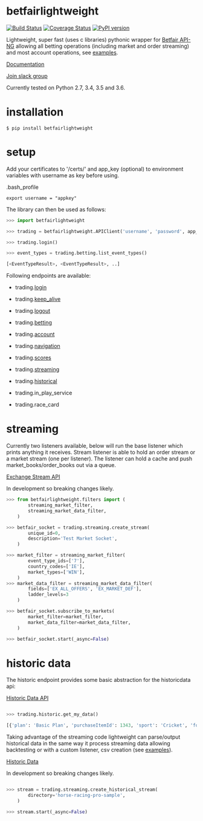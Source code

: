 # betfairlightweight

[![Build Status](https://travis-ci.org/liampauling/betfair.svg?branch=master)](https://travis-ci.org/liampauling/betfair) [![Coverage Status](https://coveralls.io/repos/github/liampauling/betfair/badge.svg?branch=master)](https://coveralls.io/github/liampauling/betfair?branch=master) [![PyPI version](https://badge.fury.io/py/betfairlightweight.svg)](https://pypi.python.org/pypi/betfairlightweight)

Lightweight, super fast (uses c libraries) pythonic wrapper for [Betfair API-NG](http://docs.developer.betfair.com/docs/display/1smk3cen4v3lu3yomq5qye0ni) allowing all betting operations (including market and order streaming) and most account operations, see [examples](https://github.com/liampauling/betfair/tree/master/examples).

[Documentation](https://github.com/liampauling/betfair/wiki)

[Join slack group](https://betfairlightweight.herokuapp.com)

Currently tested on Python 2.7, 3.4, 3.5 and 3.6.

# installation

```
$ pip install betfairlightweight
```

# setup

Add your certificates to '/certs/' and app_key (optional) to environment variables with username as key before using.

.bash_profile
```
export username = "appkey"
```

The library can then be used as follows:

```python
>>> import betfairlightweight

>>> trading = betfairlightweight.APIClient('username', 'password', app_key='app_key')

>>> trading.login()
```


```python
>>> event_types = trading.betting.list_event_types()

[<EventTypeResult>, <EventTypeResult>, ..]
```

Following endpoints are available:

- trading.[login](http://docs.developer.betfair.com/docs/pages/viewpage.action?pageId=3834909#Login&SessionManagement-Login)
- trading.[keep_alive](http://docs.developer.betfair.com/docs/pages/viewpage.action?pageId=3834909#Login&SessionManagement-KeepAlive)
- trading.[logout](http://docs.developer.betfair.com/docs/pages/viewpage.action?pageId=3834909#Login&SessionManagement-Logout)

- trading.[betting](http://docs.developer.betfair.com/docs/display/1smk3cen4v3lu3yomq5qye0ni/Betting+API)
- trading.[account](http://docs.developer.betfair.com/docs/display/1smk3cen4v3lu3yomq5qye0ni/Accounts+API)
- trading.[navigation](http://docs.developer.betfair.com/docs/display/1smk3cen4v3lu3yomq5qye0ni/Navigation+Data+For+Applications)
- trading.[scores](http://docs.developer.betfair.com/docs/display/1smk3cen4v3lu3yomq5qye0ni/Race+Status+API)
- trading.[streaming](http://docs.developer.betfair.com/docs/display/1smk3cen4v3lu3yomq5qye0ni/Exchange+Stream+API)
- trading.[historical](https://historicdata.betfair.com/#/apidocs)

- trading.in_play_service
- trading.race_card


# streaming

Currently two listeners available, below will run the base listener which prints anything it receives. Stream listener is able to hold an order stream or a market stream (one per listener). The listener can hold a cache and push market_books/order_books out via a queue.

[Exchange Stream API](http://docs.developer.betfair.com/docs/display/1smk3cen4v3lu3yomq5qye0ni/Exchange+Stream+API)

In development so breaking changes likely.

```python
>>> from betfairlightweight.filters import (
        streaming_market_filter,
        streaming_market_data_filter,
    )

>>> betfair_socket = trading.streaming.create_stream(
        unique_id=0,
        description='Test Market Socket',
    )

>>> market_filter = streaming_market_filter(
        event_type_ids=['7'],
        country_codes=['IE'],
        market_types=['WIN'],
    )
>>> market_data_filter = streaming_market_data_filter(
        fields=['EX_ALL_OFFERS', 'EX_MARKET_DEF'],
        ladder_levels=3
    )

>>> betfair_socket.subscribe_to_markets(
        market_filter=market_filter,
        market_data_filter=market_data_filter,
    )

>>> betfair_socket.start(_async=False)
```

# historic data

The historic endpoint provides some basic abstraction for the historicdata api:

[Historic Data API](https://historicdata.betfair.com/#/apidocs)

```python

>>> trading.historic.get_my_data()

[{'plan': 'Basic Plan', 'purchaseItemId': 1343, 'sport': 'Cricket', 'forDate': '2017-06-01T00:00:00'}]
```

Taking advantage of the streaming code lightweight can parse/output historical data in the same way it process streaming data allowing backtesting or with a custom listener, csv creation (see [examples](https://github.com/liampauling/betfair/tree/master/examples)).

[Historic Data](https://historicdata.betfair.com/#/home)

In development so breaking changes likely.

```python

>>> stream = trading.streaming.create_historical_stream(
        directory='horse-racing-pro-sample',
    )

>>> stream.start(_async=False)
```
